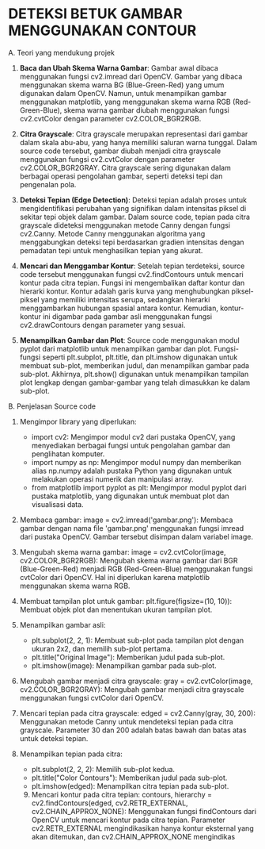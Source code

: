 
# DETEKSI BETUK GAMBAR MENGGUNAKAN CONTOUR

A. Teori yang mendukung projek 
1. **Baca dan Ubah Skema Warna Gambar**:
   Gambar awal dibaca menggunakan fungsi cv2.imread dari OpenCV. Gambar yang dibaca menggunakan skema warna BG (Blue-Green-Red) yang umum digunakan dalam OpenCV. 
 Namun, untuk menampilkan gambar menggunakan matplotlib, yang menggunakan skema warna RGB (Red-Green-Blue), skema warna gambar diubah menggunakan fungsi cv2.cvtColor dengan parameter cv2.COLOR_BGR2RGB.

2. **Citra Grayscale**:
Citra grayscale merupakan representasi dari gambar dalam skala abu-abu, yang hanya memiliki saluran warna tunggal. Dalam source code tersebut, gambar diubah menjadi citra grayscale menggunakan fungsi cv2.cvtColor dengan parameter cv2.COLOR_BGR2GRAY. Citra grayscale sering digunakan dalam berbagai operasi pengolahan gambar, seperti deteksi tepi dan pengenalan pola.

3. **Deteksi Tepian (Edge Detection)**:
Deteksi tepian adalah proses untuk mengidentifikasi perubahan yang signifikan dalam intensitas piksel di sekitar tepi objek dalam gambar. Dalam source code, tepian pada citra grayscale dideteksi menggunakan metode Canny dengan fungsi cv2.Canny. Metode Canny menggunakan algoritma yang menggabungkan deteksi tepi berdasarkan gradien intensitas dengan pemadatan tepi untuk menghasilkan tepian yang akurat.

4. **Mencari dan Menggambar Kontur**:
Setelah tepian terdeteksi, source code tersebut menggunakan fungsi cv2.findContours untuk mencari kontur pada citra tepian. Fungsi ini mengembalikan daftar kontur dan hierarki kontur. Kontur adalah garis kurva yang menghubungkan piksel-piksel yang memiliki intensitas serupa, sedangkan hierarki menggambarkan hubungan spasial antara kontur. Kemudian, kontur-kontur ini digambar pada gambar asli menggunakan fungsi cv2.drawContours dengan parameter yang sesuai.

5. **Menampilkan Gambar dan Plot**:
Source code menggunakan modul pyplot dari matplotlib untuk menampilkan gambar dan plot. Fungsi-fungsi seperti plt.subplot, plt.title, dan plt.imshow digunakan untuk membuat sub-plot, memberikan judul, dan menampilkan gambar pada sub-plot. Akhirnya, plt.show() digunakan untuk menampilkan tampilan plot lengkap dengan gambar-gambar yang telah dimasukkan ke dalam sub-plot.


B. Penjelasan Source code
1. Mengimpor library yang diperlukan:
    - import cv2: Mengimpor modul cv2 dari pustaka OpenCV, yang menyediakan berbagai fungsi untuk pengolahan gambar dan penglihatan komputer.
    - import numpy as np: Mengimpor modul numpy dan memberikan alias np.numpy adalah pustaka Python yang digunakan untuk melakukan operasi numerik dan manipulasi array.
    - from matplotlib import pyplot as plt: Mengimpor modul pyplot dari pustaka matplotlib, yang digunakan untuk membuat plot dan visualisasi data.
  
2. Membaca gambar:
image = cv2.imread('gambar.png'): Membaca gambar dengan nama file 'gambar.png' menggunakan fungsi imread dari pustaka OpenCV. Gambar tersebut disimpan dalam variabel image.

3. Mengubah skema warna gambar:
image = cv2.cvtColor(image, cv2.COLOR_BGR2RGB): Mengubah skema warna gambar dari BGR (Blue-Green-Red) menjadi RGB (Red-Green-Blue) 
menggunakan fungsi cvtColor dari OpenCV. Hal ini diperlukan karena matplotlib menggunakan skema warna RGB.

4. Membuat tampilan plot untuk gambar:
plt.figure(figsize=(10, 10)): Membuat objek plot dan menentukan ukuran tampilan plot.

5. Menampilkan gambar asli:
    - plt.subplot(2, 2, 1): Membuat sub-plot pada tampilan plot dengan ukuran 2x2, dan memilih sub-plot pertama.
    - plt.title("Original Image"): Memberikan judul pada sub-plot.
    - plt.imshow(image): Menampilkan gambar pada sub-plot.
    
6. Mengubah gambar menjadi citra grayscale:
gray = cv2.cvtColor(image, cv2.COLOR_BGR2GRAY): Mengubah gambar menjadi citra grayscale menggunakan fungsi cvtColor dari OpenCV.
    
7. Mencari tepian pada citra grayscale:
edged = cv2.Canny(gray, 30, 200): Menggunakan metode Canny untuk mendeteksi tepian pada citra grayscale. Parameter 30 dan 200 adalah batas bawah dan batas atas untuk deteksi tepian.
    
8. Menampilkan tepian pada citra:
    - plt.subplot(2, 2, 2): Memilih sub-plot kedua.
     - plt.title("Color Contours"): Memberikan judul pada sub-plot.
     - plt.imshow(edged): Menampilkan citra tepian pada sub-plot.
    9. Mencari kontur pada citra tepian:
       contours, hierarchy = cv2.findContours(edged, cv2.RETR_EXTERNAL, cv2.CHAIN_APPROX_NONE): Menggunakan fungsi findContours dari OpenCV untuk mencari kontur pada citra tepian. 
       Parameter cv2.RETR_EXTERNAL mengindikasikan hanya kontur eksternal yang akan ditemukan, dan cv2.CHAIN_APPROX_NONE mengindikas
